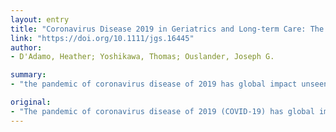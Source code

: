 ```yaml
---
layout: entry
title: "Coronavirus Disease 2019 in Geriatrics and Long-term Care: The ABCDs of COVID-19"
link: "https://doi.org/10.1111/jgs.16445"
author:
- D'Adamo, Heather; Yoshikawa, Thomas; Ouslander, Joseph G.

summary:
- "the pandemic of coronavirus disease of 2019 has global impact unseen since the 1918 worldwide influenza epidemic. The group most susceptible to COVID-19 are older adults and those with chronic underlying chronic medical disorders. Readers are encouraged to access the resources cited in this article frequently. This article is protected by copyright. All rights reserved. In this article, we provide information, insights, and recommended approaches to the disease in the long-term facility setting."

original:
- "The pandemic of coronavirus disease of 2019 (COVID-19) has global impact unseen since the 1918 worldwide influenza epidemic. All aspects of life have changed dramatically for now. The group most susceptible to COVID-19 are older adults and those with chronic underlying chronic medical disorders. The population residing in long-term care facilities generally are those who are both old and suffering from multiple comorbidities. In this article we provide information, insights, and recommended approaches to COVID-19 in the long-term facility setting. Since the situation is fluid and changing rapidly, readers are encouraged to access the resources cited in this article frequently. This article is protected by copyright. All rights reserved."
---
```


